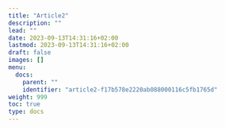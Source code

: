 ```yaml
---
title: "Article2"
description: ""
lead: ""
date: 2023-09-13T14:31:16+02:00
lastmod: 2023-09-13T14:31:16+02:00
draft: false
images: []
menu:
  docs:
    parent: ""
    identifier: "article2-f17b578e2220ab088000116c5fb1765d"
weight: 999
toc: true
type: docs
---
```

